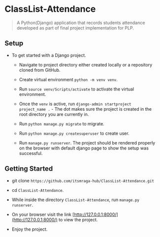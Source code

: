# ClassList-Attendance

> A Python(Django) application that records students attendance developed as part of final project implementation for PLP.

## Setup

- To get started with a Django project.

  - Navigate to project directory either created locally or a repository cloned from GitHub.

  - Create virtual environment `python -m venv venv`.

  - Run `source venv/Scripts/activate` to activate the virtual environment.

  - Once the `venv` is active, run `django-admin startproject project_name .` - The dot makes sure the project is created in the root directory you are currently in.

  - Run `python manage.py migrate` to migrate.

  - Run `python manage.py createsuperuser` to create user.

  - Run `manage.py runserver`. The project should be rendered properly on the browser with default django page to show the setup was successful.

## Getting Started

- git clone `https://github.com/itsmraga-hub/ClassList-Attendance.git`

- cd `ClassList-Attendance`.

- While inside the directory `ClassList-Attendance`, run `manage.py runserver`.

- On your browser visit the link [http://127.0.0.1:8000/](http://127.0.0.1:8000/) to view the project.

- Enjoy the project.
